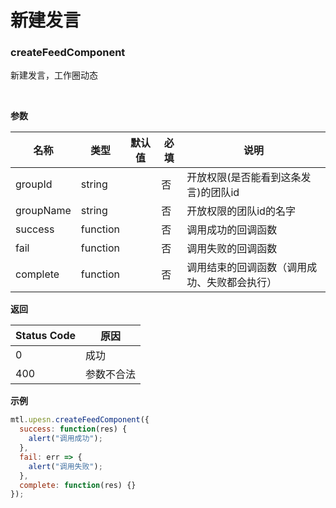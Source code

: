 # 新建发言

<a name="MTL_upesnCreateFeedComponent"  class="anchor"></a>
### createFeedComponent
新建发言，工作圈动态

<br>

**参数**

| 名称 | 类型 | 默认值 | 必填 | 说明 |
| --- | --- | --- | --- | --- |
| groupId | string |  | 否 | 开放权限(是否能看到这条发言)的团队id |
| groupName | string |  | 否 | 开放权限的团队id的名字 |
| success | function |  | 否 | 调用成功的回调函数 |
| fail | function |  | 否 | 调用失败的回调函数 |
| complete | function |  | 否 | 调用结束的回调函数（调用成功、失败都会执行） |

**返回**

| Status Code | 原因 |
| --- | --- |
| 0 | 成功 |
| 400 | 参数不合法 |


**示例**
```javascript
mtl.upesn.createFeedComponent({
  success: function(res) {
    alert("调用成功");
  },
  fail: err => {
    alert("调用失败");
  },
  complete: function(res) {}
});
```

